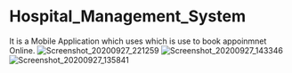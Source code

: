 # Hospital_Management_System
It is a Mobile Application which uses which is use to book appoinmnet Online.
![Screenshot_20200927_221259](https://user-images.githubusercontent.com/56790330/94370635-c6b73f00-010e-11eb-97a8-f3ac7f0db387.jpg)
![Screenshot_20200927_143346](https://user-images.githubusercontent.com/56790330/94370641-ccad2000-010e-11eb-8a0e-80b2fbba7627.jpg)
![Screenshot_20200927_135841](https://user-images.githubusercontent.com/56790330/94370651-d59df180-010e-11eb-8c69-c5f3605b0706.jpg)
